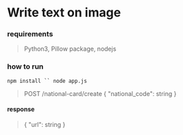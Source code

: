 # Write text on image

### requirements
> Python3, Pillow package, nodejs

### how to run
`
npm install
``
node app.js
`
> POST /national-card/create
> { "national_code": string }
#### response
> { "url": string }
